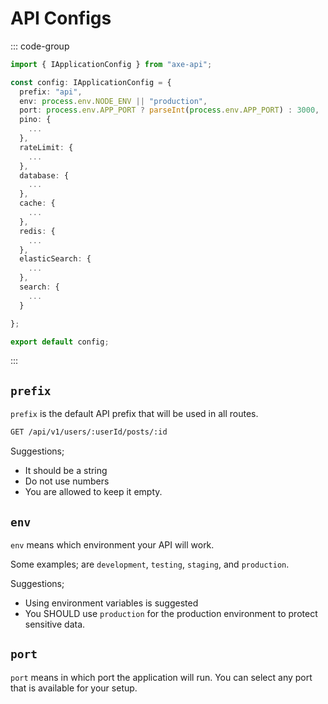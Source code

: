 # API Configs

::: code-group

```ts [app/config.ts]
import { IApplicationConfig } from "axe-api";

const config: IApplicationConfig = {
  prefix: "api",
  env: process.env.NODE_ENV || "production",
  port: process.env.APP_PORT ? parseInt(process.env.APP_PORT) : 3000,
  pino: {
    ...
  },
  rateLimit: {
    ...
  },
  database: {
    ...
  },
  cache: {
    ...
  },
  redis: {
    ...
  },
  elasticSearch: {
    ...
  },
  search: {
    ...
  }

};

export default config;
```

:::

## `prefix`

`prefix` is the default API prefix that will be used in all routes.

```bash
GET /api/v1/users/:userId/posts/:id
```

Suggestions;

- It should be a string
- Do not use numbers
- You are allowed to keep it empty.

## `env`

`env` means which environment your API will work.

Some examples; are `development`, `testing`, `staging`, and `production`.

Suggestions;

- Using environment variables is suggested
- You SHOULD use `production` for the production environment to protect sensitive data.

## `port`

`port` means in which port the application will run. You can select any port that is available for your setup.
